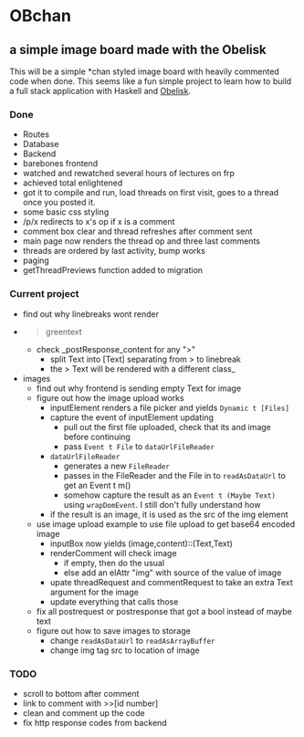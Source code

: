 # OBchan
## a simple image board made with the Obelisk
This will be a simple *chan styled image board with heavily commented code when done.  This seems like a fun simple project to learn how to build a full stack application with Haskell and  [Obelisk](https://github.com/obsidiansystems/obelisk).

### Done
 - Routes
 - Database
 - Backend
 - barebones frontend
 - watched and rewatched several hours of lectures on frp
 - achieved total enlightened
 - got it to compile and run, load threads on first visit, goes to a thread once you posted it.
 - some basic css styling
 - /p/x redirects to x's op if x is a comment
 - comment box clear and thread refreshes after comment sent
 - main page now renders the thread op and three last comments
 - threads are ordered by last activity, bump works
 - paging
 - getThreadPreviews function added to migration
### Current project
 - find out why linebreaks wont render
 - >greentext
   - check _postResponse_content for any ">"
     - split Text into [Text] separating from > to linebreak
     - the > Text will be rendered with a different class_
 - images
   - find out why frontend is sending empty Text for image
   - figure out how the image upload works
     - inputElement renders a file picker and yields ```Dynamic t [Files]```
     - capture the event of inputElement updating
       - pull out the first file uploaded, check that its and image before continuing
       - pass ```Event t File``` to ```dataUrlFileReader```
     - ```dataUrlFileReader```
       - generates  a new ```FileReader```
       - passes in the FileReader and the File in to ```readAsDataUrl``` to get an Event t m()
       - somehow capture the result as an ```Event t (Maybe Text)``` using ```wrapDomEvent```.  I still don't fully understand how
     - if the result is an image, it is used as the src of the img element
   - use image upload example to use file upload to get base64 encoded image
     - inputBox now yields (image,content)::(Text,Text)
     - renderComment will check image
       - if empty, then do the usual
       - else add an elAttr "img" with source of the value of image
     - upate threadRequest and commentRequest to take an extra Text argument for the image
     - update everything that calls those
   - fix all postrequest or postresponse that got a bool instead of maybe text
   - figure out how to save images to storage
     - change ```readAsDataUrl``` to ```readAsArrayBuffer```
     - change img tag src to location of image
### TODO
 - scroll to bottom after comment
 - link to comment with >>[id number]
 - clean and comment up the code
 - fix http response codes from backend
